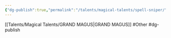 ```yaml
---
{"dg-publish":true,"permalink":"/talents/magical-talents/spell-sniper/"}
---
```


[[Talents/Magical Talents/GRAND MAGUS\|GRAND MAGUS]]
#Other #dg-publish
